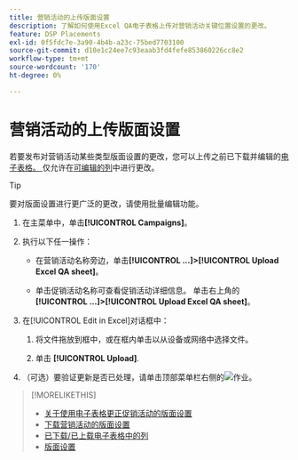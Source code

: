```yaml
---
title: 营销活动的上传版面设置
description: 了解如何使用Excel QA电子表格上传对营销活动关键位置设置的更改。
feature: DSP Placements
exl-id: 0f5fdc7e-3a90-4b4b-a23c-75bed7703100
source-git-commit: d10e1c24ee7c93eaab3fd4fefe853860226cc8e2
workflow-type: tm+mt
source-wordcount: '170'
ht-degree: 0%

---
```


# 营销活动的上传版面设置

若要发布对营销活动某些类型版面设置的更改，您可以上传之前已下载并编辑的[电子表格。 ](qa-sheet-download.md)仅允许在[可编辑的列](qa-sheet-columns.md)中进行更改。

>[!TIP]
>
>要对版面设置进行更广泛的更改，请使用批量编辑功能。<!-- add link once we have help on it -->

1. 在主菜单中，单击&#x200B;**[!UICONTROL Campaigns]**。

1. 执行以下任一操作：

   * 在营销活动名称旁边，单击&#x200B;**[!UICONTROL ...]>[!UICONTROL Upload Excel QA sheet]**。

   * 单击促销活动名称可查看促销活动详细信息。 单击右上角的&#x200B;**[!UICONTROL ...]>[!UICONTROL Upload Excel QA sheet]**。

1. 在[!UICONTROL Edit in Excel]对话框中：

   1. 将文件拖放到框中，或在框内单击以从设备或网络中选择文件。

   1. 单击 **[!UICONTROL Upload]**.

1. （可选）要验证更新是否已处理，请单击顶部菜单栏右侧的![作业](/help/dsp/assets/downloads.png)。

>[!MORELIKETHIS]
>
>* [关于使用电子表格更正促销活动的版面设置](qa-about.md)
>* [下载营销活动的版面设置](qa-sheet-download.md)
>* [已下载/已上载电子表格中的列](qa-sheet-columns.md)
>* [版面设置](/help/dsp/campaign-management/placements/placement-settings.md)

